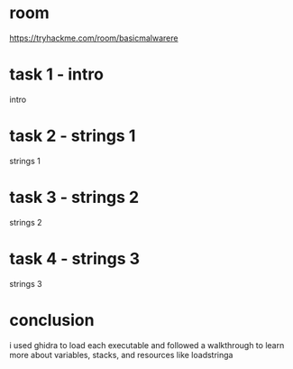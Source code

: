 # room
https://tryhackme.com/room/basicmalwarere

# task 1 - intro
intro

# task 2 - strings 1
strings 1

# task 3 - strings 2
strings 2

# task 4 - strings 3
strings 3

# conclusion
i used ghidra to load each executable and followed a walkthrough to learn more about variables, stacks, and resources like loadstringa